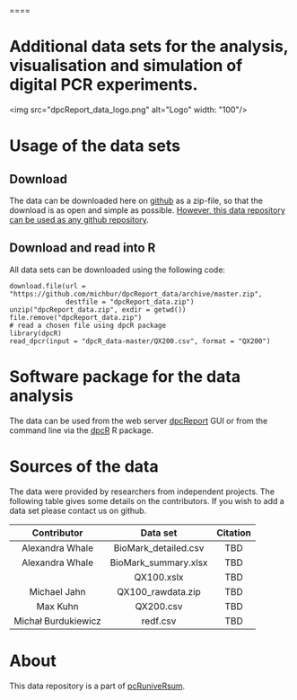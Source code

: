 ====
# Additional data sets for the analysis, visualisation and simulation of digital PCR experiments.
<img src="dpcReport_data_logo.png" alt="Logo" width: "100"/>

# Usage of the data sets

## Download

The data can be downloaded here on [github](https://github.com/michbur/dpcReport_data/archive/master.zip) as a zip-file, so that the download is as open and simple as possible. [However, this data repository can be used as any github repository](https://guides.github.com/activities/hello-world/).

## Download and read into R

All data sets can be downloaded using the following code:

```
download.file(url = "https://github.com/michbur/dpcReport_data/archive/master.zip", 
              destfile = "dpcReport_data.zip")
unzip("dpcReport_data.zip", exdir = getwd())
file.remove("dpcReport_data.zip")
# read a chosen file using dpcR package
library(dpcR)
read_dpcr(input = "dpcR_data-master/QX200.csv", format = "QX200")
```

# Software package for the data analysis

The data can be used from the web server [dpcReport](http://www.smorfland.uni.wroc.pl/shiny/dpcReport/) GUI or from the command line via the [dpcR](https://github.com/michbur/dpcR) R package.

# Sources of the data

The data were provided by researchers from independent projects. The following table gives some details on the contributors. If you wish to add a data set please contact us on github.

| Contributor | Data set | Citation |
| :-------: | :-------: | :-------: |
| Alexandra Whale | BioMark_detailed.csv | TBD |
| Alexandra Whale | BioMark_summary.xlsx | TBD |
|  | QX100.xslx | TBD |
| Michael Jahn | QX100_rawdata.zip | TBD |
| Max Kuhn | QX200.csv | TBD |
| Michał Burdukiewicz | redf.csv | TBD |

# About

This data repository is a part of [pcRuniveRsum](http://michbur.github.io/pcRuniveRsum/).

